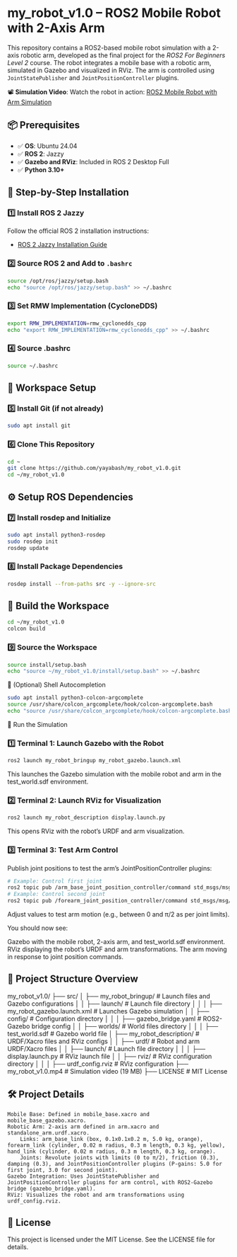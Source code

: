 # my_robot_v1.0 – ROS2 Mobile Robot with 2-Axis Arm

This repository contains a ROS2-based mobile robot simulation with a 2-axis robotic arm, developed as the final project for the *ROS2 For Beginners Level 2* course. The robot integrates a mobile base with a robotic arm, simulated in Gazebo and visualized in RViz. The arm is controlled using `JointStatePublisher` and `JointPositionController` plugins.

📽️ **Simulation Video**: Watch the robot in action: [ROS2 Mobile Robot with Arm Simulation](https://drive.google.com/file/d/1nkZ1LZqUfsTICFmxhn91IZOp4ncV8mBN/view?usp=sharing)

## 📦 Prerequisites

- ✅ **OS**: Ubuntu 24.04
- ✅ **ROS 2**: Jazzy
- ✅ **Gazebo and RViz**: Included in ROS 2 Desktop Full
- ✅ **Python 3.10+**

## 🚀 Step-by-Step Installation

### 1️⃣ Install ROS 2 Jazzy
Follow the official ROS 2 installation instructions:
- [ROS 2 Jazzy Installation Guide](https://docs.ros.org/en/jazzy/Installation.html)

### 2️⃣ Source ROS 2 and Add to `.bashrc`
```bash
source /opt/ros/jazzy/setup.bash
echo "source /opt/ros/jazzy/setup.bash" >> ~/.bashrc
```
### 3️⃣ Set RMW Implementation (CycloneDDS)
```bash
export RMW_IMPLEMENTATION=rmw_cyclonedds_cpp
echo "export RMW_IMPLEMENTATION=rmw_cyclonedds_cpp" >> ~/.bashrc
```
### 4️⃣ Source .bashrc
```bash
source ~/.bashrc
```
## 🧠 Workspace Setup
### 5️⃣ Install Git (if not already)
```bash
sudo apt install git
```
### 6️⃣ Clone This Repository
```bash
cd ~
git clone https://github.com/yayabash/my_robot_v1.0.git
cd ~/my_robot_v1.0
```
## ⚙️ Setup ROS Dependencies
### 7️⃣ Install rosdep and Initialize
```bash
sudo apt install python3-rosdep
sudo rosdep init
rosdep update
```
### 8️⃣ Install Package Dependencies
```bash
rosdep install --from-paths src -y --ignore-src
```
## 🧱 Build the Workspace
```bash
cd ~/my_robot_v1.0
colcon build
```
### 9️⃣ Source the Workspace
```bash
source install/setup.bash
echo "source ~/my_robot_v1.0/install/setup.bash" >> ~/.bashrc
```
🧩 (Optional) Shell Autocompletion
```bash
sudo apt install python3-colcon-argcomplete
source /usr/share/colcon_argcomplete/hook/colcon-argcomplete.bash
echo "source /usr/share/colcon_argcomplete/hook/colcon-argcomplete.bash" >> ~/.bashrc
```
🚀 Run the Simulation
### 1️⃣ Terminal 1: Launch Gazebo with the Robot
```bash
ros2 launch my_robot_bringup my_robot_gazebo.launch.xml
```
This launches the Gazebo simulation with the mobile robot and arm in the test_world.sdf environment.

### 2️⃣ Terminal 2: Launch RViz for Visualization
```bash
ros2 launch my_robot_description display.launch.py
```
This opens RViz with the robot’s URDF and arm visualization.

### 3️⃣ Terminal 3: Test Arm Control

Publish joint positions to test the arm’s JointPositionController plugins:
```bash
# Example: Control first joint
ros2 topic pub /arm_base_joint_position_controller/command std_msgs/msg/Float64 "{data: 1.57}"
# Example: Control second joint
ros2 topic pub /forearm_joint_position_controller/command std_msgs/msg/Float64 "{data: 0.785}"
```
Adjust values to test arm motion (e.g., between 0 and π/2 as per joint limits).

You should now see:

Gazebo with the mobile robot, 2-axis arm, and test_world.sdf environment.
RViz displaying the robot’s URDF and arm transformations.
The arm moving in response to joint position commands.

## 📁 Project Structure Overview

my_robot_v1.0/
├── src/
│   ├── my_robot_bringup/          # Launch files and Gazebo configurations
│   │   ├── launch/                # Launch file directory
│   │   │   ├── my_robot_gazebo.launch.xml  # Launches Gazebo simulation
│   │   ├── config/                # Configuration directory
│   │   │   ├── gazebo_bridge.yaml # ROS2-Gazebo bridge config
│   │   ├── worlds/                # World files directory
│   │   │   ├── test_world.sdf     # Gazebo world file
│   ├── my_robot_description/      # URDF/Xacro files and RViz configs
│   │   ├── urdf/                  # Robot and arm URDF/Xacro files
│   │   ├── launch/                # Launch file directory
│   │   │   ├── display.launch.py  # RViz launch file
│   │   ├── rviz/                  # RViz configuration directory
│   │   │   ├── urdf_config.rviz   # RViz configuration
├── my_robot_v1.0.mp4              # Simulation video (19 MB)
├── LICENSE                        # MIT License

## 🛠️ Project Details

    Mobile Base: Defined in mobile_base.xacro and mobile_base_gazebo.xacro.
    Robotic Arm: 2-axis arm defined in arm.xacro and standalone_arm.urdf.xacro.
        Links: arm_base_link (box, 0.1x0.1x0.2 m, 5.0 kg, orange), forearm_link (cylinder, 0.02 m radius, 0.3 m length, 0.3 kg, yellow), hand_link (cylinder, 0.02 m radius, 0.3 m length, 0.3 kg, orange).
        Joints: Revolute joints with limits (0 to π/2), friction (0.3), damping (0.3), and JointPositionController plugins (P-gains: 5.0 for first joint, 3.0 for second joint).
    Gazebo Integration: Uses JointStatePublisher and JointPositionController plugins for arm control, with ROS2-Gazebo bridge (gazebo_bridge.yaml).
    RViz: Visualizes the robot and arm transformations using urdf_config.rviz.

## 📜 License

This project is licensed under the MIT License. See the LICENSE file for details.